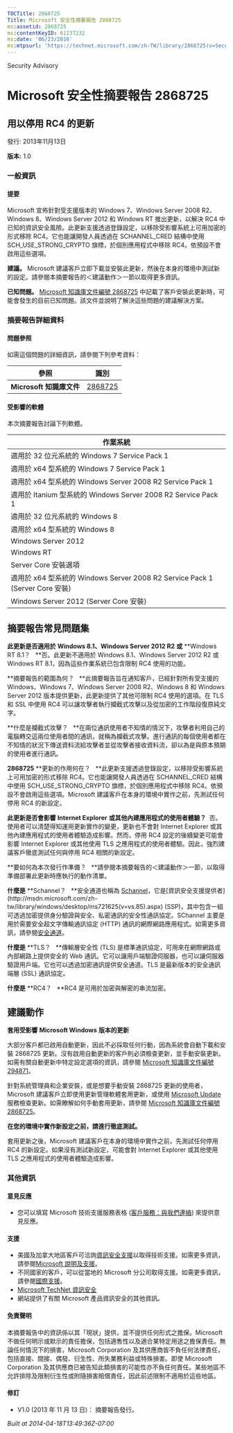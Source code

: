 ```yaml
---
TOCTitle: 2868725
Title: Microsoft 安全性摘要報告 2868725
ms:assetid: 2868725
ms:contentKeyID: 61237232
ms:date: '06/23/2016'
ms:mtpsurl: 'https://technet.microsoft.com/zh-TW/library/2868725(v=Security.10)'
---
```


Security Advisory

Microsoft 安全性摘要報告 2868725
================================

用以停用 RC4 的更新
-------------------

發行: 2013年11月13日

**版本:** 1.0

### 一般資訊

#### 提要

Microsoft 宣佈針對受支援版本的 Windows 7、Windows Server 2008 R2、Windows 8、Windows Server 2012 和 Windows RT 推出更新，以解決 RC4 中已知的資訊安全風險。此更新支援透過登錄設定，以移除受影響系統上可用加密的形式移除 RC4。它也能讓開發人員透過在 SCHANNEL\_CRED 結構中使用 SCH\_USE\_STRONG\_CRYPTO 旗標，於個別應用程式中移除 RC4。依預設不會啟用這些選項。

**建議。** Microsoft 建議客戶立即下載並安裝此更新，然後在本身的環境中測試新的設定。請參閱本摘要報告的＜建議動作＞一節以取得更多資訊。

**已知問題。** [Microsoft 知識庫文件編號 2868725](http://support.microsoft.com/kb/2868725?ln=zh-tw) 中記載了客戶安裝此更新時，可能會發生的目前已知問題。該文件並說明了解決這些問題的建議解決方案。

### 摘要報告詳細資料

#### 問題參照

如需這個問題的詳細資訊，請參閱下列參考資料：

| 參照                         | 識別                                                        |
|------------------------------|-------------------------------------------------------------|
| **Microsoft** **知識庫文件** | [2868725](http://support.microsoft.com/kb/2868725?ln=zh-tw) |

#### 受影響的軟體

本次摘要報告討論下列軟體。

| 作業系統                                                                     |
|------------------------------------------------------------------------------|
| 適用於 32 位元系統的 Windows 7 Service Pack 1                                |
| 適用於 x64 型系統的 Windows 7 Service Pack 1                                 |
| 適用於 x64 型系統的 Windows Server 2008 R2 Service Pack 1                    |
| 適用於 Itanium 型系統的 Windows Server 2008 R2 Service Pack 1                |
| 適用於 32 位元系統的 Windows 8                                               |
| 適用於 x64 型系統的 Windows 8                                                |
| Windows Server 2012                                                          |
| Windows RT                                                                   |
| Server Core 安裝選項                                                         |
| 適用於 x64 型系統的 Windows Server 2008 R2 Service Pack 1 (Server Core 安裝) |
| Windows Server 2012 (Server Core 安裝)                                       |

摘要報告常見問題集
------------------

<span></span>
**此更新是否適用於** **Windows 8.1、Windows Server 2012 R2** **或** **Windows RT 8.1？  
**否。此更新不適用於 Windows 8.1、Windows Server 2012 R2 或 Windows RT 8.1，因為這些作業系統已包含限制 RC4 使用的功能。

**摘要報告的範圍為何？  
**此摘要報告旨在通知客戶，已經針對所有受支援的 Windows、Windows 7、Windows Server 2008 R2、Windows 8 和 Windows Server 2012 版本提供更新，此更新提供了其他可限制 RC4 使用的選項。在 TLS 和 SSL 中使用 RC4 可以讓攻擊者執行攔截式攻擊以及從加密的工作階段復原純文字。

**什麼是攔截式攻擊？  
**在兩位通訊使用者不知情的情況下，攻擊者利用自己的電腦轉交這兩位使用者間的通訊，就稱為攔截式攻擊。進行通訊的每個使用者都在不知情的狀況下傳送資料流給攻擊者並從攻擊者接收資料流，卻以為是與原本預期的使用者進行通訊。

**2868725** **更新的作用何在？  
**此更新支援透過登錄設定，以移除受影響系統上可用加密的形式移除 RC4。它也能讓開發人員透過在 SCHANNEL\_CRED 結構中使用 SCH\_USE\_STRONG\_CRYPTO 旗標，於個別應用程式中移除 RC4。依預設不會啟用這些選項。Microsoft 建議客戶在本身的環境中實作之前，先測試任何停用 RC4 的新設定。

**此更新是否會影響** **Internet Explorer** **或其他內建應用程式的使用者體驗？** 
否。使用者可以清楚得知運用更新實作的變更，更新也不會對 Internet Explorer 或其他內建應用程式的使用者體驗造成影響。然而，停用 RC4 設定的後續變更可能會影響 Internet Explorer 或其他使用 TLS 之應用程式的使用者體驗。因此，強烈建議客戶徹底測試任何與停用 RC4 相關的新設定。

**要如何為本次發行作準備？  
**請參閱本摘要報告的＜建議動作＞一節，以取得準備部署此更新時應執行的動作清單。

**什麼是** **Schannel？  
**安全通道也稱為 [Schannel](http://msdn.microsoft.com/zh-tw/library/windows/desktop/ms721625(v=vs.85).aspx)，它是[資訊安全支援提供者](http://msdn.microsoft.com/zh-tw/library/windows/desktop/ms721625(v=vs.85).aspx) (SSP)，其中包含一組可透過加密提供身分驗證與安全、私密通訊的安全性通訊協定。SChannel 主要是用於需要安全超文字傳輸通訊協定 (HTTP) 通訊的網際網路應用程式。如需更多資訊，請參閱[安全通道](http://msdn.microsoft.com/zh-tw/library/windows/desktop/aa380123(v=vs.85).aspx)。

**什麼是** **TLS？  
**傳輸層安全性 (TLS) 是標準通訊協定，可用來在網際網路或內部網路上提供安全的 Web 通訊。它可以讓用戶端驗證伺服器，也可以讓伺服器驗證用戶端。它也可以透過加密通訊提供安全通道。TLS 是最新版本的安全通訊端層 (SSL) 通訊協定。

**什麼是** **RC4？  
**RC4 是可用於加密與解密的串流加密。

建議動作
--------

<span></span>
**套用受影響** **Microsoft Windows** **版本的更新**

大部分客戶都已啟用自動更新，因此不必採取任何行動，因為系統會自動下載和安裝 2868725 更新。沒有啟用自動更新的客戶則必須檢查更新，並手動安裝更新。如需有關自動更新中特定設定選項的資訊，請參閱 [Microsoft 知識庫文件編號 294871](http://support.microsoft.com/kb/294871?ln=zh-tw)。

針對系統管理員和企業安裝，或是想要手動安裝 2868725 更新的使用者，Microsoft 建議客戶立即使用更新管理軟體套用更新，或使用 [Microsoft Update](http://www.cve.mitre.org/cgi-bin/cvename.cgi?linkid=40747) 服務檢查更新。如需瞭解如何手動套用更新，請參閱 [Microsoft 知識庫文件編號 2868725](http://support.microsoft.com/kb/2868725?ln=zh-tw)。

**在您的環境中實作新設定之前，請進行徹底測試。**

套用更新之後，Microsoft 建議客戶在本身的環境中實作之前，先測試任何停用 RC4 的新設定。如果沒有測試新設定，可能會對 Internet Explorer 或其他使用 TLS 之應用程式的使用者體驗造成影響。

### 其他資訊

#### 意見反應

-   您可以填寫 Microsoft 技術支援服務表格 ([客戶服務：與我們連絡](http://support.microsoft.com/kb/?scid=sw;en;1257&amp;showpage=1&amp;ws=technet&amp;sd=tech?ln=zh-tw)) 來提供意見反應。

#### 支援

-   美國及加拿大地區客戶可洽詢[資訊安全支援](https://consumersecuritysupport.microsoft.com/default.aspx?mkt=zh-tw)以取得技術支援。如需更多資訊，請參閱[Microsoft 說明及支援](http://support.microsoft.com/?ln=zh-tw)。
-   不同國家的客戶，可以從當地的 Microsoft 分公司取得支援。如需更多資訊，請參閱[國際支援](http://support.microsoft.com/common/international.aspx)。
-   [Microsoft TechNet 資訊安全](http://technet.microsoft.com/zh-tw/security/default.aspx)
-   網站提供了有關 Microsoft 產品資訊安全的其他資訊。

#### 免責聲明

本摘要報告中的資訊係以其「現狀」提供，並不提供任何形式之擔保。Microsoft 不做任何明示或默示的責任擔保，包括適售性以及適合某特定用途之擔保責任。無論任何情況下的損害，Microsoft Corporation 及其供應商皆不負任何法律責任，包括直接、間接、偶發、衍生性、所失業務利益或特殊損害。即使 Microsoft Corporation 及其供應商已被告知此類損害的可能性亦不負任何責任。某些地區不允許排除及限制衍生性或附隨損害賠償責任，因此前述限制不適用於這些地區。

#### 修訂

-   V1.0 (2013 年 11 月 13 日)： 摘要報告發行。

*Built at 2014-04-18T13:49:36Z-07:00*
